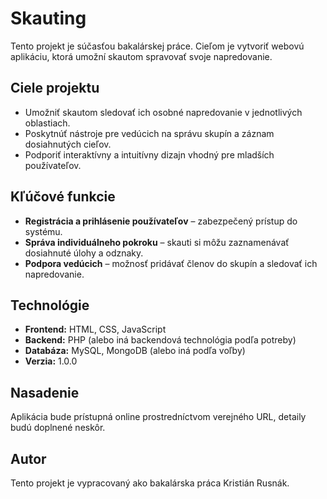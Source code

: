 # Skauting

Tento projekt je súčasťou bakalárskej práce. Cieľom je vytvoriť webovú aplikáciu, ktorá umožní skautom spravovať svoje napredovanie.

## Ciele projektu
- Umožniť skautom sledovať ich osobné napredovanie v jednotlivých oblastiach.
- Poskytnúť nástroje pre vedúcich na správu skupín a záznam dosiahnutých cieľov.
- Podporiť interaktívny a intuitívny dizajn vhodný pre mladších používateľov.

## Kľúčové funkcie
- **Registrácia a prihlásenie používateľov** – zabezpečený prístup do systému.
- **Správa individuálneho pokroku** – skauti si môžu zaznamenávať dosiahnuté úlohy a odznaky.
- **Podpora vedúcich** – možnosť pridávať členov do skupín a sledovať ich napredovanie.

## Technológie
- **Frontend:** HTML, CSS, JavaScript
- **Backend:** PHP (alebo iná backendová technológia podľa potreby)
- **Databáza:** MySQL, MongoDB (alebo iná podľa voľby)
- **Verzia:** 1.0.0

## Nasadenie
Aplikácia bude prístupná online prostredníctvom verejného URL, detaily budú doplnené neskôr.

## Autor
Tento projekt je vypracovaný ako bakalárska práca Kristián Rusnák. 
